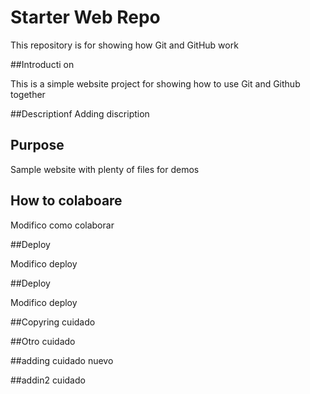 # Starter Web Repo

This repository is for showing how Git and GitHub work

##Introducti on

This is a simple website project for showing how to use Git and Github together

##Descriptionf
Adding discription

## Purpose

Sample website with plenty of files for demos


## How to colaboare

Modifico como colaborar

##Deploy

Modifico deploy

##Deploy

Modifico deploy


##Copyring
cuidado

##Otro
cuidado

##adding
cuidado nuevo


##addin2
cuidado